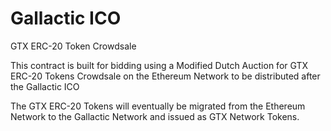 # Gallactic ICO 
GTX ERC-20 Token Crowdsale

This contract is built for bidding using a Modified Dutch Auction for 
GTX ERC-20 Tokens Crowdsale on the Ethereum Network to be distributed 
after the Gallactic ICO

The GTX ERC-20 Tokens will eventually be migrated 
from the Ethereum Network to the Gallactic Network
and issued as GTX Network Tokens.
